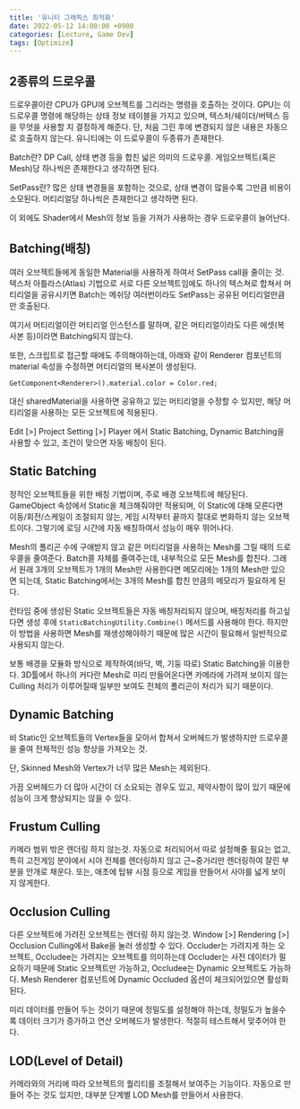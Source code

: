 ```yaml
---
title: '유니티 그래픽스 최적화'
date: 2022-05-12 14:00:00 +0900
categories: [Lecture, Game Dev]
tags: [Optimize]
---
```


## 2종류의 드로우콜

드로우콜이란 CPU가 GPU에 오브젝트를 그리라는 명령을 호출하는 것이다. GPU는 이 드로우콜 명령에 해당하는 상태 정보 테이블을 가지고 있으며, 텍스처/쉐이더/버텍스 등을 무엇을 사용할 지 결정하게 해준다. 단, 처음 그린 후에 변경되지 않은 내용은 자동으로 호출하지 않는다. 유니티에는 이 드로우콜이 두종류가 존재한다.

Batch란? DP Call, 상태 변경 등을 합친 넓은 의미의 드로우콜. 게임오브젝트(혹은 Mesh)당 하나씩은 존재한다고 생각하면 된다.

SetPass란? 많은 상태 변경들을 포함하는 것으로, 상태 변경이 많을수록 그만큼 비용이 소모된다. 머티리얼당 하나씩은 존재한다고 생각하면 된다.

이 외에도 Shader에서 Mesh의 정보 등을 가져가 사용하는 경우 드로우콜이 늘어난다.

## Batching(배칭)

여러 오브젝트들에게 동일한 Material을 사용하게 하여서 SetPass call을 줄이는 것. 텍스처 아틀라스(Atlas) 기법으로 서로 다른 오브젝트임에도 하나의 텍스쳐로 합쳐서 머티리얼을 공유시키면 Batch는 메쉬당 여러번이라도 SetPass는 공유된 머티리얼만큼만 호출된다.

여기서 머티리얼이란 머티리얼 인스턴스를 말하며, 같은 머티리얼이라도 다른 에셋(복사본 등)이라면 Batching되지 않는다.

또한, 스크립트로 접근할 때에도 주의해야하는데, 아래와 같이 Renderer 컴포넌트의 material 속성을 수정하면 머티리얼의 복사본이 생성된다.

`GetComponent<Renderer>().material.color = Color.red;`

대신 sharedMaterial을 사용하면 공유하고 있는 머티리얼을 수정할 수 있지만, 해당 머티리얼을 사용하는 모든 오브젝트에 적용된다.

Edit [>] Project Setting [>] Player
에서 Static Batching, Dynamic Batching을 사용할 수 있고, 조건이 맞으면 자동 배칭이 된다.

## Static Batching

정적인 오브젝트들을 위한 배칭 기법이며, 주로 배경 오브젝트에 해당된다. GameObject 속성에서 Static을 체크해줘야만 적용되며, 이 Static에 대해 모른다면 이동/회전/스케일이 조절되지 않는, 게임 시작부터 끝까지 절대로 변화하지 않는 오브젝트이다. 그렇기에 로딩 시간에 자동 배칭하여서 성능이 매우 뛰어나다.

Mesh의 폴리곤 수에 구애받지 않고 같은 머티리얼을 사용하는 Mesh를 그릴 때의 드로우콜을 줄여준다. Batch콜 자체를 줄여주는데, 내부적으로 모든 Mesh를 합친다. 그래서 원래 3개의 오브젝트가 1개의 Mesh만 사용한다면 메모리에는 1개의 Mesh만 있으면 되는데, Static Batching에서는 3개의 Mesh를 합친 만큼의 메모리가 필요하게 된다.

런타임 중에 생성된 Static 오브젝트들은 자동 배칭처리되지 않으며, 배칭처리를 하고싶다면 생성 후에 `StaticBatchingUtility.Combine()` 메서드를 사용해야 한다. 하지만 이 방법을 사용하면 Mesh를 재생성해야하기 때문에 많은 시간이 필요해서 일반적으로 사용되지 않는다.

보통 배경을 모듈화 방식으로 제작하여(바닥, 벽, 기둥 따로) Static Batching을 이용한다. 3D툴에서 하나의 커다란 Mesh로 미리 만들어온다면 카메라에 가려져 보이지 않는 Culling 처리가 이루어질때 일부만 보여도 전체의 폴리곤이 처리가 되기 때문이다.

## Dynamic Batching

비 Static인 오브젝트들의 Vertex들을 모아서 합쳐서 오버헤드가 발생하지만 드로우콜을 줄여 전체적인 성능 향상을 가져오는 것.

단, Skinned Mesh와 Vertex가 너무 많은 Mesh는 제외된다.

가끔 오버헤드가 더 많아 시간이 더 소요되는 경우도 있고, 제약사항이 많이 있기 때문에 성능이 크게 향상되지는 않을 수 있다.

## Frustum Culling

카메라 범위 밖은 렌더링 하지 않는것. 자동으로 처리되어서 따로 설정해줄 필요는 없고, 특히 고전게임 분야에서 시야 전체를 렌더링하지 않고 근~중거리만 렌더링하여 잘린 부분을 안개로 채운다. 또는, 애초에 탑뷰 시점 등으로 게임을 만들어서 사야를 넓게 보이지 않게한다.

## Occlusion Culling

다른 오브젝트에 가려진 오브젝트는 렌더링 하지 않는것. Window [>] Rendering [>] Occlusion Culling에서 Bake을 눌러 생성할 수 있다. Occluder는 가려지게 하는 오브젝트, Occludee는 가려지는 오브젝트를 의미하는데 Occluder는 사전 데이터가 필요하기 때문에 Static 오브젝트만 가능하고, Occludee는 Dynamic 오브젝트도 가능하다. Mesh Renderer 컴포넌트에 Dynamic Occluded 옵션이 체크되어있으면 활성화된다.

미리 데이터를 만들어 두는 것이기 때문에 정밀도를 설정해야 하는데, 정밀도가 높을수록 데이터 크기가 증가하고 연산 오버헤드가 발생한다. 적절히 테스트해서 맞추어야 한다.

## LOD(Level of Detail)

카메라와의 거리에 따라 오브젝트의 퀄리티를 조절해서 보여주는 기능이다. 자동으로 만들어 주는 것도 있지만, 대부분 단계별 LOD Mesh를 만들어서 사용한다.